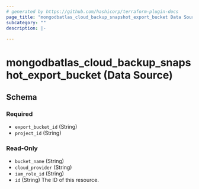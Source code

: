 ```yaml
---
# generated by https://github.com/hashicorp/terraform-plugin-docs
page_title: "mongodbatlas_cloud_backup_snapshot_export_bucket Data Source - terraform-provider-mongodbatlas"
subcategory: ""
description: |-
  
---
```


# mongodbatlas_cloud_backup_snapshot_export_bucket (Data Source)





<!-- schema generated by tfplugindocs -->
## Schema

### Required

- `export_bucket_id` (String)
- `project_id` (String)

### Read-Only

- `bucket_name` (String)
- `cloud_provider` (String)
- `iam_role_id` (String)
- `id` (String) The ID of this resource.
